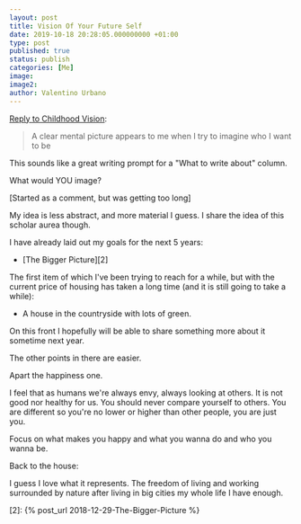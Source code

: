 ```yaml
---
layout: post
title: Vision Of Your Future Self
date: 2019-10-18 20:28:05.000000000 +01:00
type: post
published: true
status: publish
categories: [Me]
image:
image2:
author: Valentino Urbano
---
```


[Reply to Childhood Vision][1]:

> A clear mental picture appears to me when I try to imagine who I want to be

This sounds like a great writing prompt for a "What to write about" column.

What would YOU image?

[Started as a comment, but was getting too long]

My idea is less abstract, and more material I guess. I share the idea of this scholar aurea though.

I have already laid out my goals for the next 5 years:

- [The Bigger Picture][2]

The first item of which I've been trying to reach for a while, but with the current price of housing has taken a long time (and it is still going to take a while):

- A house in the countryside with lots of green.

On this front I hopefully will be able to share something more about it sometime next year.

The other points in there are easier.

Apart the happiness one.

I feel that as humans we're always envy, always looking at others. It is not good nor healthy for us. You should never compare yourself to others. You are different so you're no lower or higher than other people, you are just you.

Focus on what makes you happy and what you wanna do and who you wanna be.

Back to the house:

I guess I love what it represents. The freedom of living and working surrounded by nature after living in big cities my whole life I have enough.

[1]: https://200wordsaday.com/words/childhood-vision-291985da853406b111

[2]: {% post_url 2018-12-29-The-Bigger-Picture %}
